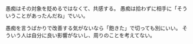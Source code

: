 愚痴はその対象を貶めるではなくて、共感する。
愚痴は拾わずに相手に「そういうことがあったんだね」でいい。

愚痴を言うばかりで改善する気がないなら「飽きた」で切っても別にいい。
そういう人は自分に良い影響がないし、周りのことを考えてない。
